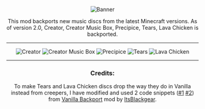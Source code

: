 <div align="center">

![Banner](https://cdn.modrinth.com/data/cached_images/c835164a7df17c0a5b1c0541a98a44f2a3454c30.png)

This mod backports new music discs from the latest Minecraft versions. As of version 2.0, Creator, Creator Music Box, Precipice, Tears, Lava Chicken is backported.

---

![Creator](https://cdn.modrinth.com/data/cached_images/82ca1f130294de65da0e4761c7dc4dabffc74da4.png)
![Creator Music Box](https://cdn.modrinth.com/data/cached_images/c3c07aa121806dfe77e69a587cdc1db16650141d.png)
![Precipice](https://cdn.modrinth.com/data/cached_images/6617e8bdbb013d8277cbb02c2d60c544895ce965.png)
![Tears](https://cdn.modrinth.com/data/cached_images/3c3826b4f4f96b2f94ed95b23f04aa63d4bfbe10.png)
![Lava Chicken](https://cdn.modrinth.com/data/cached_images/941d540d7a63266ffbeeb35126d3fdc6d6ba2822.png)

---

### Credits:
To make Tears and Lava Chicken discs drop the way they do in Vanilla instead from creepers, I have modified and used 2 code snippets ([#1](https://github.com/ItsBlackGear/VanillaBackport/blob/b0dda7b6662bd0583dbefe858037eb19251001a9/common/src/main/java/com/blackgear/vanillabackport/common/LootIntegrations.java#L41-L57) [#2](https://github.com/ItsBlackGear/VanillaBackport/blob/b0dda7b6662bd0583dbefe858037eb19251001a9/common/src/main/java/com/blackgear/vanillabackport/common/LootIntegrations.java#L69-L84)) from [Vanilla Backport](https://modrinth.com/mod/vanillabackport) mod by [ItsBlackgear](https://modrinth.com/user/ItsBlackgear).

</div>